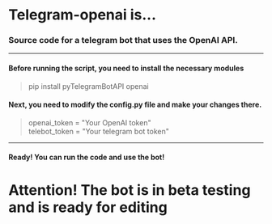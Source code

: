 # Telegram-openai is...
### Source code for a telegram bot that uses the OpenAI API.
_______________________________________
#### Before running the script, you need to install the necessary modules
>pip install pyTelegramBotAPI openai
#### Next, you need to modify the config.py file and make your changes there.
>openai_token = "Your OpenAI token"\
>telebot_token = "Your telegram bot token"
______________________________________________________
#### Ready! You can run the code and use the bot!
# Attention! The bot is in beta testing and is ready for editing
